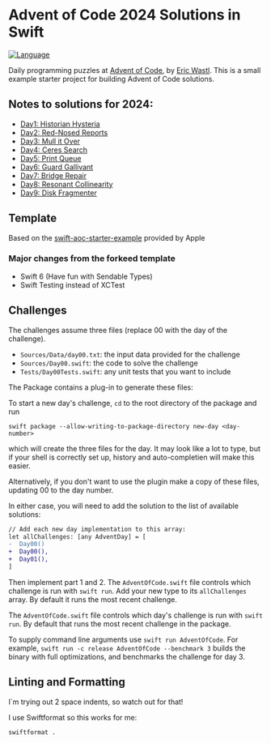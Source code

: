 # Advent of Code 2024 Solutions in Swift

[![Language](https://img.shields.io/badge/language-Swift-blue.svg)](https://swift.org)

Daily programming puzzles at [Advent of Code](<https://adventofcode.com/>), by
[Eric Wastl](<http://was.tl/>). This is a small example starter project for
building Advent of Code solutions.

## Notes to solutions for 2024:

- [Day1: Historian Hysteria](https://abizern.dev/posts/aoc-day1-historian-hysteria/)
- [Day2: Red-Nosed Reports](https://abizern.dev/posts/aoc-day2-red-nosed-reports/)
- [Day3: Mull it Over](https://abizern.dev/posts/aoc-day3-mull-it-over/)
- [Day4: Ceres Search](https://abizern.dev/posts/aoc-day4-ceres-search/)
- [Day5: Print Queue](https://abizern.dev/posts/aoc-day5-print-queue/)
- [Day6: Guard Gallivant](https://abizern.dev/posts/aoc-day6-guard-gallivant/)
- [Day7: Bridge Repair](https://abizern.dev/posts/aoc-day7-bridge-repair/)
- [Day8: Resonant Collinearity](https://abizern.dev/posts/aoc-day8-resonant-collinearity/)
- [Day9: Disk Fragmenter](https://abizern.dev/posts/aoc-day9-disk-fragmenter/)

## Template 

Based on the [swift-aoc-starter-example](https://github.com/apple/swift-aoc-starter-example/) provided by Apple

### Major changes from the forkeed template

- Swift 6 (Have fun with Sendable Types)
- Swift Testing instead of XCTest

## Challenges

The challenges assume three files (replace 00 with the day of the challenge).

- `Sources/Data/day00.txt`: the input data provided for the challenge
- `Sources/Day00.swift`: the code to solve the challenge
- `Tests/Day00Tests.swift`: any unit tests that you want to include

The Package contains a plug-in to generate these files:

To start a new day's challenge, `cd` to the root directory of the package and run 

```shell
swift package --allow-writing-to-package-directory new-day <day-number>
```

which will create the three files for the day. It may look like a lot to type, but if your shell is correctly set up, history and auto-completien will make this easier.

Alternatively, if you don't want to use the plugin make a copy of these files, updating 00 to the  day number.

In either case, you will need to add the solution to the list of available solutions:

```diff
// Add each new day implementation to this array:
let allChallenges: [any AdventDay] = [
-  Day00()
+  Day00(),
+  Day01(),
]
```

Then implement part 1 and 2. The `AdventOfCode.swift` file controls which challenge
is run with `swift run`. Add your new type to its `allChallenges` array. By default 
it runs the most recent challenge.

The `AdventOfCode.swift` file controls which day's challenge is run
with `swift run`. By default that runs the most recent challenge in the package.

To supply command line arguments use `swift run AdventOfCode`. For example,
`swift run -c release AdventOfCode --benchmark 3` builds the binary with full
optimizations, and benchmarks the challenge for day 3.

## Linting and Formatting

I`m trying out 2 space indents, so watch out for that!

I use Swiftformat so this works for me:

```shell
swiftformat .
```


